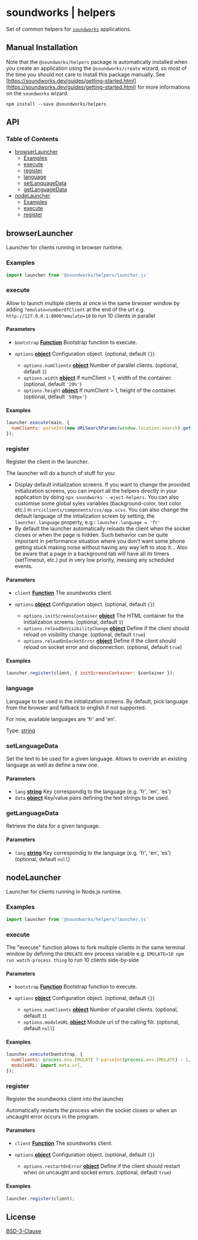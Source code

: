 # soundworks | helpers

Set of common helpers for [`soundworks`](https://soundworks.dev) applications.

## Manual Installation

Note that the `@soundworks/helpers` package is automatically installed when you create an application using the `@soundworks/create` wizard, so most of the time you should not care to install this package manually. See [https://soundworks.dev/guides/getting-started.html](https://soundworks.dev/guides/getting-started.html) for more informations on the `soundworks` wizard.

```
npm install --save @soundworks/helpers
```

## API

<!-- api -->
<!-- Generated by documentation.js. Update this documentation by updating the source code. -->

### Table of Contents

*   [browserLauncher][1]
    *   [Examples][2]
    *   [execute][3]
    *   [register][4]
    *   [language][5]
    *   [setLanguageData][6]
    *   [getLanguageData][7]
*   [nodeLauncher][8]
    *   [Examples][9]
    *   [execute][10]
    *   [register][11]

## browserLauncher

Launcher for clients running in browser runtime.

### Examples

```javascript
import launcher from '@soundworks/helpers/launcher.js'
```

### execute

Allow to launch multiple clients at once in the same brwoser window by
adding `?emulate=numberOfClient` at the end of the url
e.g. `http://127.0.0.1:8000?emulate=10` to run 10 clients in parallel

#### Parameters

*   `bootstrap` **[Function][12]** Bootstrap function to execute.
*   `options` **[object][13]** Configuration object. (optional, default `{}`)

    *   `options.numClients` **[object][13]** Number of parallel clients. (optional, default `1`)
    *   `options.width` **[object][13]** If numClient > 1, width of the container. (optional, default `'20%'`)
    *   `options.height` **[object][13]** If numClient > 1, height of the container. (optional, default `'599px'`)

#### Examples

```javascript
launcher.execute(main, {
  numClients: parseInt(new URLSearchParams(window.location.search).get('emulate')) || 1,
});
```

### register

Register the client in the launcher.

The launcher will do a bunch of stuff for you:

*   Display default initialization screens. If you want to change the provided
    initialization screens, you can import all the helpers directly in your
    application by doing `npx soundworks --eject-helpers`. You can also
    customise some global syles variables (background-color, text color etc.)
    in `src/clients/components/css/app.scss`.
    You can also change the default language of the intialization screen by
    setting, the `launcher.language` property, e.g.:
    `launcher.language = 'fr'`
*   By default the launcher automatically reloads the client when the socket
    closes or when the page is hidden. Such behavior can be quite important in
    performance situation where you don't want some phone getting stuck making
    noise without having any way left to stop it... Also be aware that a page
    in a background tab will have all its timers (setTimeout, etc.) put in very
    low priority, messing any scheduled events.

#### Parameters

*   `client` **[Function][12]** The soundworks client.
*   `options` **[object][13]** Configuration object. (optional, default `{}`)

    *   `options.initScreensContainer` **[object][13]** The HTML container for
        the initialization screens. (optional, default `1`)
    *   `options.reloadOnVisibilityChange` **[object][13]** Define if the client
        should reload on visibility change. (optional, default `true`)
    *   `options.reloadOnSocketError` **[object][13]** Define if the client
        should reload on socket error and disconnection. (optional, default `true`)

#### Examples

```javascript
launcher.register(client, { initScreensContainer: $container });
```

### language

Language to be used in the initialization screens. By default, pick language
from the browser and fallback to english if not supported.

For now, available languages are 'fr' and 'en'.

Type: [string][14]

### setLanguageData

Set the text to be used for a given language. Allows to override an existing
language as well as define a new one.

#### Parameters

*   `lang` **[string][14]** Key correspondig to the language (e.g. 'fr', 'en', 'es')
*   `data` **[object][13]** Key/value pairs defining the text strings to be used.

### getLanguageData

Retrieve the data for a given language.

#### Parameters

*   `lang` **[string][14]** Key correspondig to the language (e.g. 'fr', 'en', 'es') (optional, default `null`)

## nodeLauncher

Launcher for clients running in Node.js runtime.

### Examples

```javascript
import launcher from '@soundworks/helpers/launcher.js'
```

### execute

The "execute" function allows to fork multiple clients in the same terminal window
by defining the `EMULATE` env process variable
e.g. `EMULATE=10 npm run watch-process thing` to run 10 clients side-by-side

#### Parameters

*   `bootstrap` **[Function][12]** Bootstrap function to execute.
*   `options` **[object][13]** Configuration object. (optional, default `{}`)

    *   `options.numClients` **[object][13]** Number of parallel clients. (optional, default `1`)
    *   `options.moduleURL` **[object][13]** Module url of the calling filr. (optional, default `null`)

#### Examples

```javascript
launcher.execute(bootstrap, {
  numClients: process.env.EMULATE ? parseInt(process.env.EMULATE) : 1,
  moduleURL: import.meta.url,
});
```

### register

Register the soundworks client into the launcher

Automatically restarts the process when the socket closes or when an
uncaught error occurs in the program.

#### Parameters

*   `client` **[Function][12]** The soundworks client.
*   `options` **[object][13]** Configuration object. (optional, default `{}`)

    *   `options.restartOnError` **[object][13]** Define if the client should
        restart when on uncaught and socket errors. (optional, default `true`)

#### Examples

```javascript
launcher.register(client);
```

[1]: #browserlauncher

[2]: #examples

[3]: #execute

[4]: #register

[5]: #language

[6]: #setlanguagedata

[7]: #getlanguagedata

[8]: #nodelauncher

[9]: #examples-3

[10]: #execute-1

[11]: #register-1

[12]: https://developer.mozilla.org/docs/Web/JavaScript/Reference/Statements/function

[13]: https://developer.mozilla.org/docs/Web/JavaScript/Reference/Global_Objects/Object

[14]: https://developer.mozilla.org/docs/Web/JavaScript/Reference/Global_Objects/String

<!-- apistop -->

## License

[BSD-3-Clause](./LICENSE)
